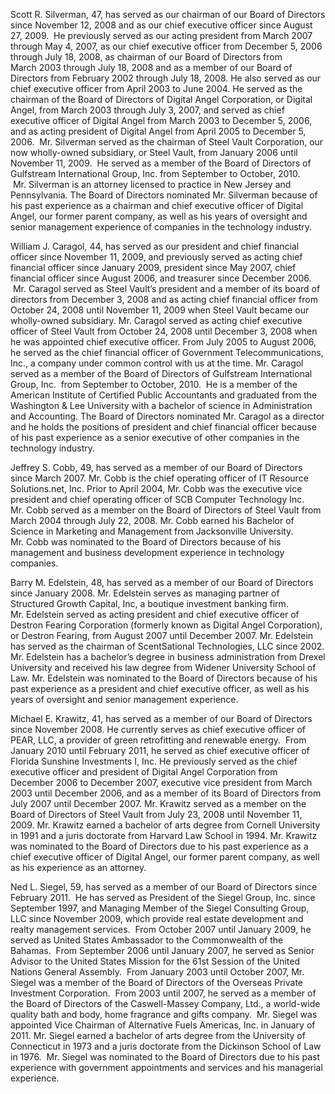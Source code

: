 Scott R. Silverman, 47, has served as our chairman of our Board of
Directors since November 12, 2008 and as our chief executive officer
since August 27, 2009.  He previously served as our acting president
from March 2007 through May 4, 2007, as our chief executive officer from
December 5, 2006 through July 18, 2008, as chairman of our Board of
Directors from March 2003 through July 18, 2008 and as a member of our
Board of Directors from February 2002 through July 18, 2008. He also
served as our chief executive officer from April 2003 to June 2004. He
served as the chairman of the Board of Directors of Digital Angel
Corporation, or Digital Angel, from March 2003 through July 3, 2007, and
served as chief executive officer of Digital Angel from March 2003 to
December 5, 2006, and as acting president of Digital Angel from
April 2005 to December 5, 2006.  Mr. Silverman served as the chairman of
Steel Vault Corporation, our now wholly-owned subsidiary, or Steel
Vault, from January 2006 until November 11, 2009.  He served as a member
of the Board of Directors of Gulfstream International Group, Inc. from
September to October, 2010.  Mr. Silverman is an attorney licensed to
practice in New Jersey and Pennsylvania. The Board of Directors
nominated Mr. Silverman because of his past experience as a chairman and
chief executive officer of Digital Angel, our former parent company, as
well as his years of oversight and senior management experience of
companies in the technology industry.

William J. Caragol, 44, has served as our president and chief financial
officer since November 11, 2009, and previously served as acting chief
financial officer since January 2009, president since May 2007, chief
financial officer since August 2006, and treasurer since December 2006.
 Mr. Caragol served as Steel Vault’s president and a member of its board
of directors from December 3, 2008 and as acting chief financial officer
from October 24, 2008 until November 11, 2009 when Steel Vault became
our wholly-owned subsidiary. Mr. Caragol served as acting chief
executive officer of Steel Vault from October 24, 2008 until December 3,
2008 when he was appointed chief executive officer. From July 2005 to
August 2006, he served as the chief financial officer of Government
Telecommunications, Inc., a company under common control with us at the
time. Mr. Caragol served as a member of the Board of Directors of
Gulfstream International Group, Inc.  from September to October, 2010.
 He is a member of the American Institute of Certified Public
Accountants and graduated from the Washington & Lee University with a
bachelor of science in Administration and Accounting. The Board of
Directors nominated Mr. Caragol as a director and he holds the positions
of president and chief financial officer because of his past experience
as a senior executive of other companies in the technology industry.

Jeffrey S. Cobb, 49, has served as a member of our Board of Directors
since March 2007. Mr. Cobb is the chief operating officer of IT Resource
Solutions.net, Inc. Prior to April 2004, Mr. Cobb was the executive vice
president and chief operating officer of SCB Computer Technology Inc.
Mr. Cobb served as a member on the Board of Directors of Steel Vault
from March 2004 through July 22, 2008. Mr. Cobb earned his Bachelor of
Science in Marketing and Management from Jacksonville University.
Mr. Cobb was nominated to the Board of Directors because of his
management and business development experience in technology companies.

Barry M. Edelstein, 48, has served as a member of our Board of Directors
since January 2008. Mr. Edelstein serves as managing partner of
Structured Growth Capital, Inc, a boutique investment banking firm.
Mr. Edelstein served as acting president and chief executive officer of
Destron Fearing Corporation (formerly known as Digital Angel
Corporation), or Destron Fearing, from August 2007 until December 2007.
Mr. Edelstein has served as the chairman of ScentSational Technologies,
LLC since 2002. Mr. Edelstein has a bachelor’s degree in business
administration from Drexel University and received his law degree from
Widener University School of Law. Mr. Edelstein was nominated to the
Board of Directors because of his past experience as a president and
chief executive officer, as well as his years of oversight and senior
management experience.

Michael E. Krawitz, 41, has served as a member of our Board of Directors
since November 2008. He currently serves as chief executive officer of
PEAR, LLC, a provider of green retrofitting and renewable energy.  From
January 2010 until February 2011, he served as chief executive officer
of Florida Sunshine Investments I, Inc. He previously served as the
chief executive officer and president of Digital Angel Corporation from
December 2006 to December 2007, executive vice president from March 2003
until December 2006, and as a member of its Board of Directors from
July 2007 until December 2007. Mr. Krawitz served as a member on the
Board of Directors of Steel Vault from July 23, 2008 until November 11,
2009. Mr. Krawitz earned a bachelor of arts degree from Cornell
University in 1991 and a juris doctorate from Harvard Law School in
1994. Mr. Krawitz was nominated to the Board of Directors due to his
past experience as a chief executive officer of Digital Angel, our
former parent company, as well as his experience as an attorney.

Ned L. Siegel, 59, has served as a member of our Board of Directors
since February 2011.  He has served as President of the Siegel Group,
Inc. since September 1997, and Managing Member of the Siegel Consulting
Group, LLC since November 2009, which provide real estate development
and realty management services.  From October 2007 until January 2009,
he served as United States Ambassador to the Commonwealth of the
Bahamas.  From September 2006 until January 2007, he served as Senior
Advisor to the United States Mission for the 61st Session of the United
Nations General Assembly.  From January 2003 until October 2007, Mr.
Siegel was a member of the Board of Directors of the Overseas Private
Investment Corporation.  From 2003 until 2007, he served as a member of
the Board of Directors of the Caswell-Massey Company, Ltd., a world-wide
quality bath and body, home fragrance and gifts company.  Mr. Siegel was
appointed Vice Chairman of Alternative Fuels Americas, Inc. in January
of 2011. Mr. Siegel earned a bachelor of arts degree from the University
of Connecticut in 1973 and a juris doctorate from the Dickinson School
of Law in 1976.  Mr. Siegel was nominated to the Board of Directors due
to his past experience with government appointments and services and his
managerial experience. 
